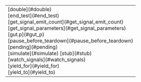 <table>
<tr><td>
[double](#double) <br/>
[end_test](#end_test)<br/>
[get_signal_emit_count](#get_signal_emit_count)<br/>
[get_signal_parameters](#get_signal_parameters)<br/>
[gut.p](#gut_p)<br/>
[pause_before_teardown](#pause_before_teardown)<br/>
[pending](#pending)<br/>
[simulate](#simulate)
[stub](#stub)<br/>
[watch_signals](#watch_signals)<br/>
[yield_for](#yield_for)<br/>
[yield_to](#yield_to)<br/>
</td></tr>
</table>
